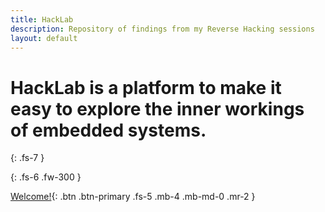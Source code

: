 ```yaml
---
title: HackLab
description: Repository of findings from my Reverse Hacking sessions
layout: default
---
```


# HackLab is a platform to make it easy to explore the inner workings of embedded systems.
{: .fs-7 }

{: .fs-6 .fw-300 }

[Welcome!](#getting-started){: .btn .btn-primary .fs-5 .mb-4 .mb-md-0 .mr-2 }